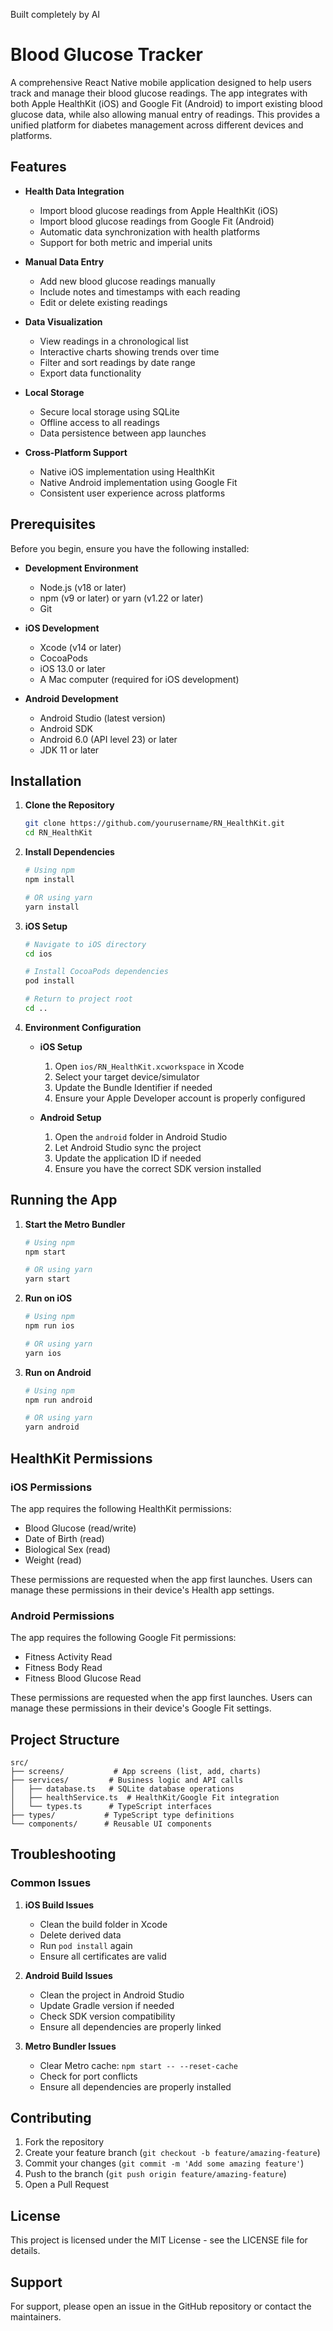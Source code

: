 Built completely by AI
# Blood Glucose Tracker

A comprehensive React Native mobile application designed to help users track and manage their blood glucose readings. The app integrates with both Apple HealthKit (iOS) and Google Fit (Android) to import existing blood glucose data, while also allowing manual entry of readings. This provides a unified platform for diabetes management across different devices and platforms.

## Features

- **Health Data Integration**

  - Import blood glucose readings from Apple HealthKit (iOS)
  - Import blood glucose readings from Google Fit (Android)
  - Automatic data synchronization with health platforms
  - Support for both metric and imperial units

- **Manual Data Entry**

  - Add new blood glucose readings manually
  - Include notes and timestamps with each reading
  - Edit or delete existing readings

- **Data Visualization**

  - View readings in a chronological list
  - Interactive charts showing trends over time
  - Filter and sort readings by date range
  - Export data functionality

- **Local Storage**

  - Secure local storage using SQLite
  - Offline access to all readings
  - Data persistence between app launches

- **Cross-Platform Support**
  - Native iOS implementation using HealthKit
  - Native Android implementation using Google Fit
  - Consistent user experience across platforms

## Prerequisites

Before you begin, ensure you have the following installed:

- **Development Environment**

  - Node.js (v18 or later)
  - npm (v9 or later) or yarn (v1.22 or later)
  - Git

- **iOS Development**

  - Xcode (v14 or later)
  - CocoaPods
  - iOS 13.0 or later
  - A Mac computer (required for iOS development)

- **Android Development**
  - Android Studio (latest version)
  - Android SDK
  - Android 6.0 (API level 23) or later
  - JDK 11 or later

## Installation

1. **Clone the Repository**

   ```bash
   git clone https://github.com/yourusername/RN_HealthKit.git
   cd RN_HealthKit
   ```

2. **Install Dependencies**

   ```bash
   # Using npm
   npm install

   # OR using yarn
   yarn install
   ```

3. **iOS Setup**

   ```bash
   # Navigate to iOS directory
   cd ios

   # Install CocoaPods dependencies
   pod install

   # Return to project root
   cd ..
   ```

4. **Environment Configuration**

   - **iOS Setup**

     1. Open `ios/RN_HealthKit.xcworkspace` in Xcode
     2. Select your target device/simulator
     3. Update the Bundle Identifier if needed
     4. Ensure your Apple Developer account is properly configured

   - **Android Setup**
     1. Open the `android` folder in Android Studio
     2. Let Android Studio sync the project
     3. Update the application ID if needed
     4. Ensure you have the correct SDK version installed

## Running the App

1. **Start the Metro Bundler**

   ```bash
   # Using npm
   npm start

   # OR using yarn
   yarn start
   ```

2. **Run on iOS**

   ```bash
   # Using npm
   npm run ios

   # OR using yarn
   yarn ios
   ```

3. **Run on Android**

   ```bash
   # Using npm
   npm run android

   # OR using yarn
   yarn android
   ```

## HealthKit Permissions

### iOS Permissions

The app requires the following HealthKit permissions:

- Blood Glucose (read/write)
- Date of Birth (read)
- Biological Sex (read)
- Weight (read)

These permissions are requested when the app first launches. Users can manage these permissions in their device's Health app settings.

### Android Permissions

The app requires the following Google Fit permissions:

- Fitness Activity Read
- Fitness Body Read
- Fitness Blood Glucose Read

These permissions are requested when the app first launches. Users can manage these permissions in their device's Google Fit settings.

## Project Structure

```
src/
├── screens/           # App screens (list, add, charts)
├── services/         # Business logic and API calls
│   ├── database.ts   # SQLite database operations
│   ├── healthService.ts  # HealthKit/Google Fit integration
│   └── types.ts      # TypeScript interfaces
├── types/           # TypeScript type definitions
└── components/      # Reusable UI components
```

## Troubleshooting

### Common Issues

1. **iOS Build Issues**

   - Clean the build folder in Xcode
   - Delete derived data
   - Run `pod install` again
   - Ensure all certificates are valid

2. **Android Build Issues**

   - Clean the project in Android Studio
   - Update Gradle version if needed
   - Check SDK version compatibility
   - Ensure all dependencies are properly linked

3. **Metro Bundler Issues**
   - Clear Metro cache: `npm start -- --reset-cache`
   - Check for port conflicts
   - Ensure all dependencies are properly installed

## Contributing

1. Fork the repository
2. Create your feature branch (`git checkout -b feature/amazing-feature`)
3. Commit your changes (`git commit -m 'Add some amazing feature'`)
4. Push to the branch (`git push origin feature/amazing-feature`)
5. Open a Pull Request

## License

This project is licensed under the MIT License - see the LICENSE file for details.

## Support

For support, please open an issue in the GitHub repository or contact the maintainers.
